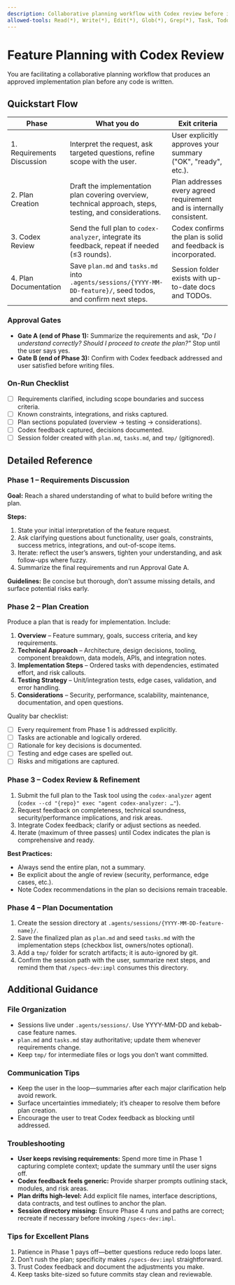 ```yaml
---
description: Collaborative planning workflow with Codex review before implementation
allowed-tools: Read(*), Write(*), Edit(*), Glob(*), Grep(*), Task, TodoWrite
---
```


# Feature Planning with Codex Review

You are facilitating a collaborative planning workflow that produces an approved implementation plan before any code is written.

## Quickstart Flow

| Phase | What you do | Exit criteria |
| --- | --- | --- |
| 1. Requirements Discussion | Interpret the request, ask targeted questions, refine scope with the user. | User explicitly approves your summary ("OK", "ready", etc.). |
| 2. Plan Creation | Draft the implementation plan covering overview, technical approach, steps, testing, and considerations. | Plan addresses every agreed requirement and is internally consistent. |
| 3. Codex Review | Send the full plan to `codex-analyzer`, integrate its feedback, repeat if needed (≤3 rounds). | Codex confirms the plan is solid and feedback is incorporated. |
| 4. Plan Documentation | Save `plan.md` and `tasks.md` into `.agents/sessions/{YYYY-MM-DD-feature}/`, seed todos, and confirm next steps. | Session folder exists with up-to-date docs and TODOs. |

### Approval Gates

- **Gate A (end of Phase 1):** Summarize the requirements and ask, *"Do I understand correctly? Should I proceed to create the plan?"* Stop until the user says yes.
- **Gate B (end of Phase 3):** Confirm with Codex feedback addressed and user satisfied before writing files.

### On-Run Checklist

- [ ] Requirements clarified, including scope boundaries and success criteria.
- [ ] Known constraints, integrations, and risks captured.
- [ ] Plan sections populated (overview → testing → considerations).
- [ ] Codex feedback captured, decisions documented.
- [ ] Session folder created with `plan.md`, `tasks.md`, and `tmp/` (gitignored).

## Detailed Reference

### Phase 1 – Requirements Discussion

**Goal:** Reach a shared understanding of what to build before writing the plan.

**Steps:**
1. State your initial interpretation of the feature request.
2. Ask clarifying questions about functionality, user goals, constraints, success metrics, integrations, and out-of-scope items.
3. Iterate: reflect the user’s answers, tighten your understanding, and ask follow-ups where fuzzy.
4. Summarize the final requirements and run Approval Gate A.

**Guidelines:** Be concise but thorough, don’t assume missing details, and surface potential risks early.

### Phase 2 – Plan Creation

Produce a plan that is ready for implementation. Include:

1. **Overview** – Feature summary, goals, success criteria, and key requirements.
2. **Technical Approach** – Architecture, design decisions, tooling, component breakdown, data models, APIs, and integration notes.
3. **Implementation Steps** – Ordered tasks with dependencies, estimated effort, and risk callouts.
4. **Testing Strategy** – Unit/integration tests, edge cases, validation, and error handling.
5. **Considerations** – Security, performance, scalability, maintenance, documentation, and open questions.

Quality bar checklist:

- [ ] Every requirement from Phase 1 is addressed explicitly.
- [ ] Tasks are actionable and logically ordered.
- [ ] Rationale for key decisions is documented.
- [ ] Testing and edge cases are spelled out.
- [ ] Risks and mitigations are captured.

### Phase 3 – Codex Review & Refinement

1. Submit the full plan to the Task tool using the `codex-analyzer` agent (`codex --cd "{repo}" exec "agent codex-analyzer: …"`).
2. Request feedback on completeness, technical soundness, security/performance implications, and risk areas.
3. Integrate Codex feedback; clarify or adjust sections as needed.
4. Iterate (maximum of three passes) until Codex indicates the plan is comprehensive and ready.

**Best Practices:**

- Always send the entire plan, not a summary.
- Be explicit about the angle of review (security, performance, edge cases, etc.).
- Note Codex recommendations in the plan so decisions remain traceable.

### Phase 4 – Plan Documentation

1. Create the session directory at `.agents/sessions/{YYYY-MM-DD-feature-name}/`.
2. Save the finalized plan as `plan.md` and seed `tasks.md` with the implementation steps (checkbox list, owners/notes optional).
3. Add a `tmp/` folder for scratch artifacts; it is auto-ignored by git.
4. Confirm the session path with the user, summarize next steps, and remind them that `/specs-dev:impl` consumes this directory.

## Additional Guidance

### File Organization

- Sessions live under `.agents/sessions/`. Use YYYY-MM-DD and kebab-case feature names.
- `plan.md` and `tasks.md` stay authoritative; update them whenever requirements change.
- Keep `tmp/` for intermediate files or logs you don’t want committed.

### Communication Tips

- Keep the user in the loop—summaries after each major clarification help avoid rework.
- Surface uncertainties immediately; it’s cheaper to resolve them before plan creation.
- Encourage the user to treat Codex feedback as blocking until addressed.

### Troubleshooting

- **User keeps revising requirements:** Spend more time in Phase 1 capturing complete context; update the summary until the user signs off.
- **Codex feedback feels generic:** Provide sharper prompts outlining stack, modules, and risk areas.
- **Plan drifts high-level:** Add explicit file names, interface descriptions, data contracts, and test outlines to anchor the plan.
- **Session directory missing:** Ensure Phase 4 runs and paths are correct; recreate if necessary before invoking `/specs-dev:impl`.

### Tips for Excellent Plans

1. Patience in Phase 1 pays off—better questions reduce redo loops later.
2. Don’t rush the plan; specificity makes `/specs-dev:impl` straightforward.
3. Trust Codex feedback and document the adjustments you make.
4. Keep tasks bite-sized so future commits stay clean and reviewable.
